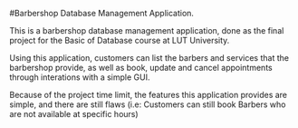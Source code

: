 #Barbershop Database Management Application.

This is a barbershop database management application, done as the final project for the Basic of Database course at LUT University.

Using this application, customers can list the barbers and services that the barbershop provide, as well as book, update and cancel appointments through interations with a simple GUI.

Because of the project time limit, the features this application provides are simple, and there are still flaws (i.e: Customers can still book Barbers who are not available at specific hours)
